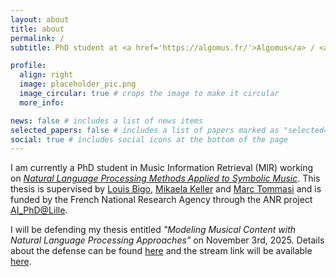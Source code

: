```yaml
---
layout: about
title: about
permalink: /
subtitle: PhD student at <a href='https://algomus.fr/'>Algomus</a> / <a href='https://team.inria.fr/magnet'>MAGNET</a> at <a href='http://cristal.univ-lille.fr/'>CRIStAL</a> lab (Université de Lille).

profile:
  align: right
  image: placeholder_pic.png
  image_circular: true # crops the image to make it circular
  more_info:

news: false # includes a list of news items
selected_papers: false # includes a list of papers marked as "selected={true}"
social: true # includes social icons at the bottom of the page
---
```


I am currently a PhD student in Music Information Retrieval (MIR) working on [_Natural Language Processing Methods Applied to Symbolic Music_](https://theses.fr/s352037). This thesis is supervised by [Louis Bigo](https://louisbigo.com/), [Mikaela Keller](https://www.cristal.univ-lille.fr/en/profil/kellerm/) and [Marc Tommasi](http://researchers.lille.inria.fr/tommasi/) and is funded by the French National Research Agency through the ANR project [AI_PhD@Lille](https://anr.fr/Projet-ANR-20-THIA-0014).

I will be defending my thesis entitled _"Modeling Musical Content with Natural Language Processing Approaches"_ on November 3rd, 2025. Details about the defense can be found [here](https://adum.fr/script/detailSout.pl?mat=153146) and the stream link will be available [here](https://algomus.fr/sim/).

<!-- Work in progress... -->
